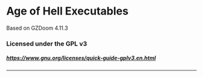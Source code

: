 # Age of Hell Executables

Based on GZDoom 4.11.3

### Licensed under the GPL v3
##### https://www.gnu.org/licenses/quick-guide-gplv3.en.html
---

